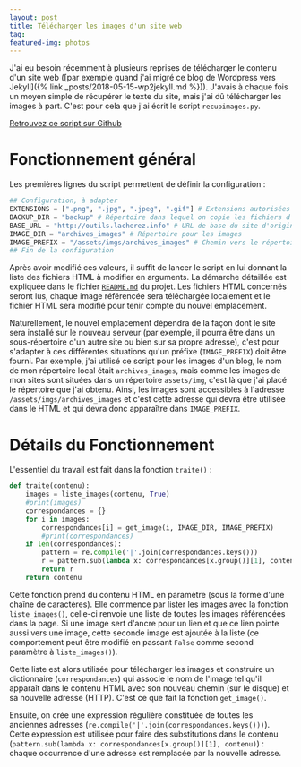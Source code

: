 ```yaml
---
layout: post
title: Télécharger les images d'un site web
tag:
featured-img: photos
---
```

J'ai eu besoin récemment à plusieurs reprises de télécharger le contenu d'un site web ([par exemple quand j'ai migré ce blog de Wordpress vers Jekyll]({% link _posts/2018-05-15-wp2jekyll.md %})). J'avais à chaque fois un moyen simple de récupérer le texte du site, mais j'ai dû télécharger les images à part. C'est pour cela que j'ai écrit le script `recupimages.py`.

[Retrouvez ce script sur Github](https://github.com/blacherez/recupimages)

# Fonctionnement général

Les premières lignes du script permettent de définir la configuration :

```python
## Configuration, à adapter
EXTENSIONS = [".png", ".jpg", ".jpeg", ".gif"] # Extensions autorisées pour nos images
BACKUP_DIR = "backup" # Répertoire dans lequel on copie les fichiers d'origine avant de les modifier
BASE_URL = "http://outils.lacherez.info" # URL de base du site d'origine pour compléter les URL relatives
IMAGE_DIR = "archives_images" # Répertoire pour les images
IMAGE_PREFIX = "/assets/imgs/archives_images" # Chemin vers le répertoire pour les images pour les liens (chemin HTTP final)
## Fin de la configuration
```
Après avoir modifié ces valeurs, il suffit de lancer le script en lui donnant la liste des fichiers HTML à modifier en arguments. La démarche détaillée est expliquée dans le fichier [`README.md`](https://github.com/blacherez/recupimages) du projet. Les fichiers HTML concernés seront lus, chaque image référencée sera téléchargée localement et le fichier HTML sera modifié pour tenir compte du nouvel emplacement.

Naturellement, le nouvel emplacement dépendra de la façon dont le site sera installé sur le nouveau serveur (par exemple, il pourra être dans un sous-répertoire d'un autre site ou bien sur sa propre adresse), c'est pour s'adapter à ces différentes situations qu'un préfixe (`IMAGE_PREFIX`) doit être fourni. Par exemple, j'ai utilisé ce script pour les images d'un blog, le nom de mon répertoire local était `archives_images`, mais comme les images de mon sites sont situées dans un répertoire `assets/img`, c'est là que j'ai placé le répertoire que j'ai obtenu. Ainsi, les images sont accessibles à l'adresse `/assets/imgs/archives_images` et c'est cette adresse qui devra être utilisée dans le HTML et qui devra donc apparaître dans `IMAGE_PREFIX`.

# Détails du Fonctionnement

L'essentiel du travail est fait dans la fonction `traite()` :

```python
def traite(contenu):
    images = liste_images(contenu, True)
    #print(images)
    correspondances = {}
    for i in images:
        correspondances[i] = get_image(i, IMAGE_DIR, IMAGE_PREFIX)
        #print(correspondances)
    if len(correspondances):
        pattern = re.compile('|'.join(correspondances.keys()))
        r = pattern.sub(lambda x: correspondances[x.group()][1], contenu)
        return r
    return contenu
```

Cette fonction prend du contenu HTML en paramètre (sous la forme d'une chaîne de caractères). Elle commence par lister les images avec la fonction `liste_images()`, celle-ci renvoie une liste de toutes les images référencées dans la page. Si une image sert d'ancre pour un lien et que ce lien pointe aussi vers une image, cette seconde image est ajoutée à la liste (ce comportement peut être modifié en passant `False` comme second paramètre à `liste_images()`).

Cette liste est alors utilisée pour télécharger les images et construire un dictionnaire (`correspondances`) qui associe le nom de l'image tel qu'il apparaît dans le contenu HTML avec son nouveau chemin (sur le disque) et sa nouvelle adresse (HTTP). C'est ce que fait la fonction `get_image()`.

Ensuite, on crée une expression régulière constituée de toutes les anciennes adresses (`re.compile('|'.join(correspondances.keys()))`). Cette expression est utilisée pour faire des substitutions dans le contenu (`pattern.sub(lambda x: correspondances[x.group()][1], contenu)`) : chaque occurrence d'une adresse est remplacée par la nouvelle adresse.
